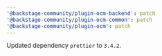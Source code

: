 ```yaml
---
'@backstage-community/plugin-ocm-backend': patch
'@backstage-community/plugin-ocm-common': patch
'@backstage-community/plugin-ocm': patch
---
```


Updated dependency `prettier` to `3.4.2`.
